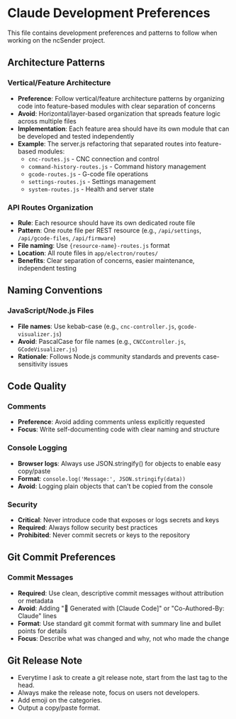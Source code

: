 # Claude Development Preferences

This file contains development preferences and patterns to follow when working on the ncSender project.

## Architecture Patterns

### Vertical/Feature Architecture
- **Preference**: Follow vertical/feature architecture patterns by organizing code into feature-based modules with clear separation of concerns
- **Avoid**: Horizontal/layer-based organization that spreads feature logic across multiple files
- **Implementation**: Each feature area should have its own module that can be developed and tested independently
- **Example**: The server.js refactoring that separated routes into feature-based modules:
  - `cnc-routes.js` - CNC connection and control
  - `command-history-routes.js` - Command history management
  - `gcode-routes.js` - G-code file operations
  - `settings-routes.js` - Settings management
  - `system-routes.js` - Health and server state

### API Routes Organization
- **Rule**: Each resource should have its own dedicated route file
- **Pattern**: One route file per REST resource (e.g., `/api/settings`, `/api/gcode-files`, `/api/firmware`)
- **File naming**: Use `{resource-name}-routes.js` format
- **Location**: All route files in `app/electron/routes/`
- **Benefits**: Clear separation of concerns, easier maintenance, independent testing

## Naming Conventions

### JavaScript/Node.js Files
- **File names**: Use kebab-case (e.g., `cnc-controller.js`, `gcode-visualizer.js`)
- **Avoid**: PascalCase for file names (e.g., `CNCController.js`, `GCodeVisualizer.js`)
- **Rationale**: Follows Node.js community standards and prevents case-sensitivity issues

## Code Quality

### Comments
- **Preference**: Avoid adding comments unless explicitly requested
- **Focus**: Write self-documenting code with clear naming and structure

### Console Logging
- **Browser logs**: Always use JSON.stringify() for objects to enable easy copy/paste
- **Format**: `console.log('Message:', JSON.stringify(data))`
- **Avoid**: Logging plain objects that can't be copied from the console

### Security
- **Critical**: Never introduce code that exposes or logs secrets and keys
- **Required**: Always follow security best practices
- **Prohibited**: Never commit secrets or keys to the repository

## Git Commit Preferences

### Commit Messages
- **Required**: Use clean, descriptive commit messages without attribution or metadata
- **Avoid**: Adding "🤖 Generated with [Claude Code]" or "Co-Authored-By: Claude" lines
- **Format**: Use standard git commit format with summary line and bullet points for details
- **Focus**: Describe what was changed and why, not who made the change

## Git Release Note

- Everytime I ask to create a git release note, start from the last tag to the head.
- Always make the release note, focus on users not developers.
- Add emoji on the categories.
- Output a copy/paste format.